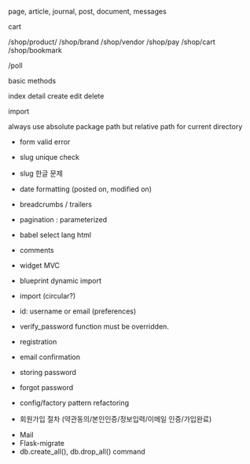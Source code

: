 page, article, journal, post, document, messages


cart

/shop/product/<slug>
/shop/brand
/shop/vendor
/shop/pay
/shop/cart
/shop/bookmark

/poll

basic methods

index
detail
create
edit
delete

import

always use absolute package path but relative path for current directory


- form valid error
- slug unique check
- slug 한글 문제
- date formatting (posted on, modified on)
- breadcrumbs / trailers
- pagination : parameterized
- babel select lang html

- comments
- widget MVC
- blueprint dynamic import
- import (circular?)


- id: username or email (preferences)
- verify_password function must be overridden.

- registration
- email confirmation
- storing password
- forgot password

- config/factory pattern refactoring
- 회원가입 절차 (약관동의/본인인증/정보입력/이메일 인증/가입완료)

* Mail
* Flask-migrate
* db.create_all(), db.drop_all() command
